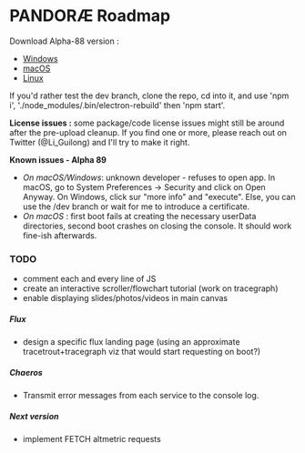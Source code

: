 # PANDORÆ Roadmap

Download Alpha-88 version :
- [Windows](https://anthropos-ecosystems.com/pandorae/PANDORAE-win32-x64.zip)
- [macOS](https://anthropos-ecosystems.com/pandorae/PANDORAE-macOS.zip)
- [Linux](https://anthropos-ecosystems.com/pandorae/PANDORAE-linux-x64.zip)

If you'd rather test the dev branch, clone the repo, cd into it, and use 'npm i', './node_modules/.bin/electron-rebuild' then 'npm start'.

**License issues :** some package/code license issues might still be around after the pre-upload cleanup. If you find one or more, please reach out on Twitter (@Li_Guilong) and I'll try to make it right.

**Known issues - Alpha 89**
- _On macOS/Windows_: unknown developer - refuses to open app. In macOS, go to System Preferences -> Security and click on Open Anyway. On Windows, click sur "more info" and "execute". Else, you can use the /dev branch or wait for me to introduce a certificate.
- _On macOS_ : first boot fails at creating the necessary userData directories, second boot crashes on closing the console. It should work fine-ish afterwards.

### TODO
- comment each and every line of JS
- create an interactive scroller/flowchart tutorial (work on tracegraph)
- enable displaying slides/photos/videos in main canvas

##### Flux
- design a specific flux landing page (using an approximate tracetrout+tracegraph viz that would start requesting on boot?)

##### Chaeros
- Transmit error messages from each service to the console log.

##### Next version
- implement FETCH altmetric requests
